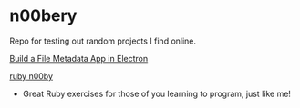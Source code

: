 # n00bery
Repo for testing out random projects I find online.

<a href="https://codeburst.io/build-a-file-metadata-app-in-electron-a0fe8d32410e" target="_blank">Build a File Metadata App in Electron</a>

<a href="https://github.com/timsully/n00bery/tree/master/ruby-n00by" target="_blank">ruby n00by</a>
* Great Ruby exercises for those of you learning to program, just like me!
